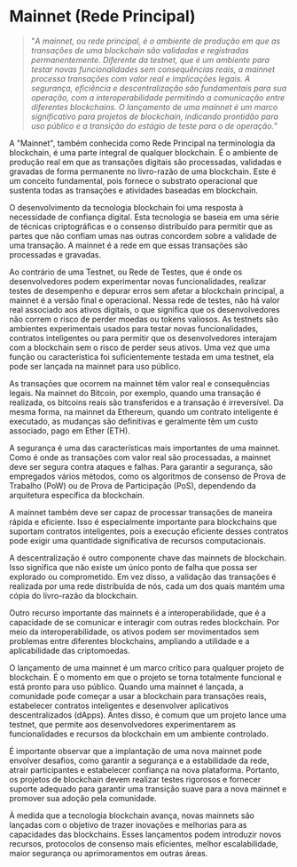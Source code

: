 # Mainnet (Rede Principal)

>"*A mainnet, ou rede principal, é o ambiente de produção em que as transações de uma blockchain são validadas e registradas permanentemente. Diferente da testnet, que é um ambiente para testar novas funcionalidades sem consequências reais, a mainnet processa transações com valor real e implicações legais. A segurança, eficiência e descentralização são fundamentais para sua operação, com a interoperabilidade permitindo a comunicação entre diferentes blockchains. O lançamento de uma mainnet é um marco significativo para projetos de blockchain, indicando prontidão para uso público e a transição do estágio de teste para o de operação.*"

A "Mainnet", também conhecida como Rede Principal na terminologia da blockchain, é uma parte integral de qualquer blockchain. É o ambiente de produção real em que as transações digitais são processadas, validadas e gravadas de forma permanente no livro-razão de uma blockchain. Este é um conceito fundamental, pois fornece o substrato operacional que sustenta todas as transações e atividades baseadas em blockchain.

O desenvolvimento da tecnologia blockchain foi uma resposta à necessidade de confiança digital. Esta tecnologia se baseia em uma série de técnicas criptográficas e o consenso distribuído para permitir que as partes que não confiam umas nas outras concordem sobre a validade de uma transação. A mainnet é a rede em que essas transações são processadas e gravadas.

Ao contrário de uma Testnet, ou Rede de Testes, que é onde os desenvolvedores podem experimentar novas funcionalidades, realizar testes de desempenho e depurar erros sem afetar a blockchain principal, a mainnet é a versão final e operacional. Nessa rede de testes, não há valor real associado aos ativos digitais, o que significa que os desenvolvedores não correm o risco de perder moedas ou tokens valiosos. As testnets são ambientes experimentais usados para testar novas funcionalidades, contratos inteligentes ou para permitir que os desenvolvedores interajam com a blockchain sem o risco de perder seus ativos. Uma vez que uma função ou característica foi suficientemente testada em uma testnet, ela pode ser lançada na mainnet para uso público.

As transações que ocorrem na mainnet têm valor real e consequências legais. Na mainnet do Bitcoin, por exemplo, quando uma transação é realizada, os bitcoins reais são transferidos e a transação é irreversível. Da mesma forma, na mainnet da Ethereum, quando um contrato inteligente é executado, as mudanças são definitivas e geralmente têm um custo associado, pago em Ether (ETH).

A segurança é uma das características mais importantes de uma mainnet. Como é onde as transações com valor real são processadas, a mainnet deve ser segura contra ataques e falhas. Para garantir a segurança, são empregados vários métodos, como os algoritmos de consenso de Prova de Trabalho (PoW) ou de Prova de Participação (PoS), dependendo da arquitetura específica da blockchain.

A mainnet também deve ser capaz de processar transações de maneira rápida e eficiente. Isso é especialmente importante para blockchains que suportam contratos inteligentes, pois a execução eficiente desses contratos pode exigir uma quantidade significativa de recursos computacionais.

A descentralização é outro componente chave das mainnets de blockchain. Isso significa que não existe um único ponto de falha que possa ser explorado ou comprometido. Em vez disso, a validação das transações é realizada por uma rede distribuída de nós, cada um dos quais mantém uma cópia do livro-razão da blockchain.

Outro recurso importante das mainnets é a interoperabilidade, que é a capacidade de se comunicar e interagir com outras redes blockchain. Por meio da interoperabilidade, os ativos podem ser movimentados sem problemas entre diferentes blockchains, ampliando a utilidade e a aplicabilidade das criptomoedas.

O lançamento de uma mainnet é um marco crítico para qualquer projeto de blockchain. É o momento em que o projeto se torna totalmente funcional e está pronto para uso público. Quando uma mainnet é lançada, a comunidade pode começar a usar a blockchain para transações reais, estabelecer contratos inteligentes e desenvolver aplicativos descentralizados (dApps). Antes disso, é comum que um projeto lance uma testnet, que permite aos desenvolvedores experimentarem as funcionalidades e recursos da blockchain em um ambiente controlado.

É importante observar que a implantação de uma nova mainnet pode envolver desafios, como garantir a segurança e a estabilidade da rede, atrair participantes e estabelecer confiança na nova plataforma. Portanto, os projetos de blockchain devem realizar testes rigorosos e fornecer suporte adequado para garantir uma transição suave para a nova mainnet e promover sua adoção pela comunidade.

À medida que a tecnologia blockchain avança, novas mainnets são lançadas com o objetivo de trazer inovações e melhorias para as capacidades das blockchains. Esses lançamentos podem introduzir novos recursos, protocolos de consenso mais eficientes, melhor escalabilidade, maior segurança ou aprimoramentos em outras áreas.

